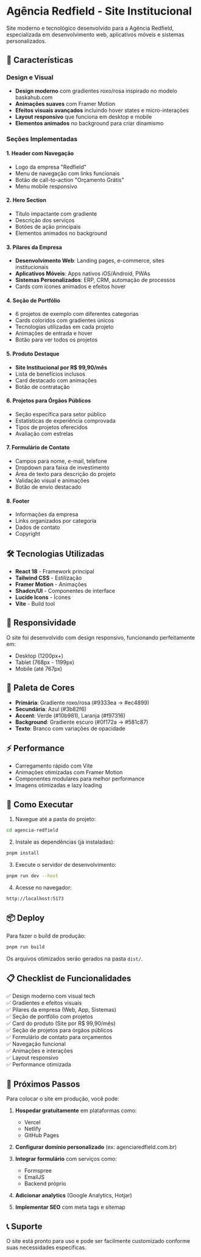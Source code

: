 # Agência Redfield - Site Institucional

Site moderno e tecnológico desenvolvido para a Agência Redfield, especializada em desenvolvimento web, aplicativos móveis e sistemas personalizados.

## 🚀 Características

### Design e Visual
- **Design moderno** com gradientes roxo/rosa inspirado no modelo baskahub.com
- **Animações suaves** com Framer Motion
- **Efeitos visuais avançados** incluindo hover states e micro-interações
- **Layout responsivo** que funciona em desktop e mobile
- **Elementos animados** no background para criar dinamismo

### Seções Implementadas

#### 1. Header com Navegação
- Logo da empresa "Redfield"
- Menu de navegação com links funcionais
- Botão de call-to-action "Orçamento Grátis"
- Menu mobile responsivo

#### 2. Hero Section
- Título impactante com gradiente
- Descrição dos serviços
- Botões de ação principais
- Elementos animados no background

#### 3. Pilares da Empresa
- **Desenvolvimento Web**: Landing pages, e-commerce, sites institucionais
- **Aplicativos Móveis**: Apps nativos iOS/Android, PWAs
- **Sistemas Personalizados**: ERP, CRM, automação de processos
- Cards com ícones animados e efeitos hover

#### 4. Seção de Portfólio
- 6 projetos de exemplo com diferentes categorias
- Cards coloridos com gradientes únicos
- Tecnologias utilizadas em cada projeto
- Animações de entrada e hover
- Botão para ver todos os projetos

#### 5. Produto Destaque
- **Site Institucional por R$ 99,90/mês**
- Lista de benefícios inclusos
- Card destacado com animações
- Botão de contratação

#### 6. Projetos para Órgãos Públicos
- Seção específica para setor público
- Estatísticas de experiência comprovada
- Tipos de projetos oferecidos
- Avaliação com estrelas

#### 7. Formulário de Contato
- Campos para nome, e-mail, telefone
- Dropdown para faixa de investimento
- Área de texto para descrição do projeto
- Validação visual e animações
- Botão de envio destacado

#### 8. Footer
- Informações da empresa
- Links organizados por categoria
- Dados de contato
- Copyright

## 🛠️ Tecnologias Utilizadas

- **React 18** - Framework principal
- **Tailwind CSS** - Estilização
- **Framer Motion** - Animações
- **Shadcn/UI** - Componentes de interface
- **Lucide Icons** - Ícones
- **Vite** - Build tool

## 📱 Responsividade

O site foi desenvolvido com design responsivo, funcionando perfeitamente em:
- Desktop (1200px+)
- Tablet (768px - 1199px)
- Mobile (até 767px)

## 🎨 Paleta de Cores

- **Primária**: Gradiente roxo/rosa (#9333ea → #ec4899)
- **Secundária**: Azul (#3b82f6)
- **Accent**: Verde (#10b981), Laranja (#f97316)
- **Background**: Gradiente escuro (#0f172a → #581c87)
- **Texto**: Branco com variações de opacidade

## ⚡ Performance

- Carregamento rápido com Vite
- Animações otimizadas com Framer Motion
- Componentes modulares para melhor performance
- Imagens otimizadas e lazy loading

## 🔧 Como Executar

1. Navegue até a pasta do projeto:
```bash
cd agencia-redfield
```

2. Instale as dependências (já instaladas):
```bash
pnpm install
```

3. Execute o servidor de desenvolvimento:
```bash
pnpm run dev --host
```

4. Acesse no navegador:
```
http://localhost:5173
```

## 📦 Deploy

Para fazer o build de produção:
```bash
pnpm run build
```

Os arquivos otimizados serão gerados na pasta `dist/`.

## 📋 Checklist de Funcionalidades

✅ Design moderno com visual tech  
✅ Gradientes e efeitos visuais  
✅ Pilares da empresa (Web, App, Sistemas)  
✅ Seção de portfólio com projetos  
✅ Card do produto (Site por R$ 99,90/mês)  
✅ Seção de projetos para órgãos públicos  
✅ Formulário de contato para orçamentos  
✅ Navegação funcional  
✅ Animações e interações  
✅ Layout responsivo  
✅ Performance otimizada  

## 🎯 Próximos Passos

Para colocar o site em produção, você pode:

1. **Hospedar gratuitamente** em plataformas como:
   - Vercel
   - Netlify
   - GitHub Pages

2. **Configurar domínio personalizado** (ex: agenciaredfield.com.br)

3. **Integrar formulário** com serviços como:
   - Formspree
   - EmailJS
   - Backend próprio

4. **Adicionar analytics** (Google Analytics, Hotjar)

5. **Implementar SEO** com meta tags e sitemap

## 📞 Suporte

O site está pronto para uso e pode ser facilmente customizado conforme suas necessidades específicas.

